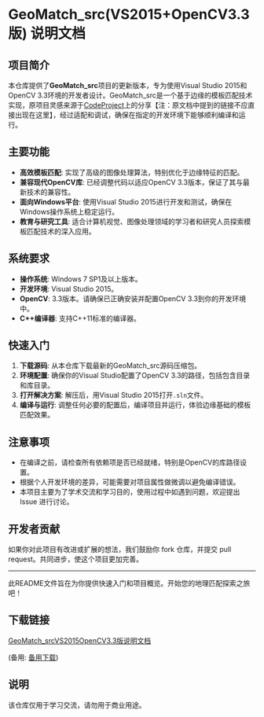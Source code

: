 # GeoMatch_src(VS2015+OpenCV3.3版) 说明文档

## 项目简介

本仓库提供了**GeoMatch_src**项目的更新版本，专为使用Visual Studio 2015和OpenCV 3.3环境的开发者设计。GeoMatch_src是一个基于边缘的模板匹配技术实现，原项目灵感来源于[CodeProject](https://www.codeproject.com/)上的分享【注：原文档中提到的链接不应直接出现在这里】，经过适配和调试，确保在指定的开发环境下能够顺利编译和运行。

## 主要功能

- **高效模板匹配**: 实现了高级的图像处理算法，特别优化于边缘特征的匹配。
- **兼容现代OpenCV库**: 已经调整代码以适应OpenCV 3.3版本，保证了其与最新技术的兼容性。
- **面向Windows平台**: 使用Visual Studio 2015进行开发和测试，确保在Windows操作系统上稳定运行。
- **教育与研究工具**: 适合计算机视觉、图像处理领域的学习者和研究人员探索模板匹配技术的深入应用。

## 系统要求

- **操作系统**: Windows 7 SP1及以上版本。
- **开发环境**: Visual Studio 2015。
- **OpenCV**: 3.3版本。请确保已正确安装并配置OpenCV 3.3到你的开发环境中。
- **C++编译器**: 支持C++11标准的编译器。

## 快速入门

1. **下载源码**: 从本仓库下载最新的GeoMatch_src源码压缩包。
2. **环境配置**: 确保你的Visual Studio配置了OpenCV 3.3的路径，包括包含目录和库目录。
3. **打开解决方案**: 解压后，用Visual Studio 2015打开`.sln`文件。
4. **编译与运行**: 调整任何必要的配置后，编译项目并运行，体验边缘基础的模板匹配效果。

## 注意事项

- 在编译之前，请检查所有依赖项是否已经就绪，特别是OpenCV的库路径设置。
- 根据个人开发环境的差异，可能需要对项目属性做微调以避免编译错误。
- 本项目主要为了学术交流和学习目的，使用过程中如遇到问题，欢迎提出 Issue 进行讨论。

## 开发者贡献

如果你对此项目有改进或扩展的想法，我们鼓励你 fork 仓库，并提交 pull request。共同进步，使这个项目更加完善。

---

此README文件旨在为你提供快速入门和项目概览。开始您的地理匹配探索之旅吧！

## 下载链接
[GeoMatch_srcVS2015OpenCV3.3版说明文档](https://pan.quark.cn/s/317fe0748b94) 

(备用: [备用下载](https://pan.baidu.com/s/1_SFaFqbef1DSk-BU9aWi-A?pwd=1234))

## 说明

该仓库仅用于学习交流，请勿用于商业用途。
